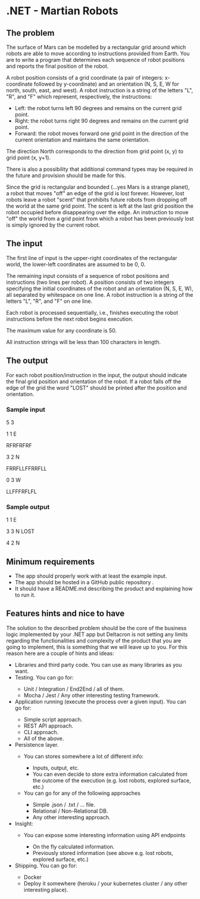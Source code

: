 # .NET - Martian Robots

## The problem

The surface of Mars can be modelled by a rectangular grid around which robots are
able to move according to instructions provided from Earth. You are to write a
program that determines each sequence of robot positions and reports the final
position of the robot.

A robot position consists of a grid coordinate (a pair of integers: x-coordinate followed
by y-coordinate) and an orientation (N, S, E, W for north, south, east, and west). A
robot instruction is a string of the letters "L", "R", and "F" which represent,
respectively, the instructions:

<ul>
  <li>Left: the robot turns left 90 degrees and remains on the current grid point.</li> 
  <li>Right: the robot turns right 90 degrees and remains on the current grid point.</li>
  <li>Forward: the robot moves forward one grid point in the direction of the current
orientation and maintains the same orientation.</li>
</ul>

The direction North corresponds to the direction from grid point (x, y) to grid point (x,
y+1).

There is also a possibility that additional command types may be required in the
future and provision should be made for this.

Since the grid is rectangular and bounded (...yes Mars is a strange planet), a robot
that moves "off" an edge of the grid is lost forever. However, lost robots leave a robot
"scent" that prohibits future robots from dropping off the world at the same grid point.
The scent is left at the last grid position the robot occupied before disappearing over
the edge. An instruction to move "off" the world from a grid point from which a robot
has been previously lost is simply ignored by the current robot.

## The input

The first line of input is the upper-right coordinates of the rectangular world, the
lower-left coordinates are assumed to be 0, 0.

The remaining input consists of a sequence of robot positions and instructions (two
lines per robot). A position consists of two integers specifying the initial coordinates
of the robot and an orientation (N, S, E, W), all separated by whitespace on one line.
A robot instruction is a string of the letters "L", "R", and "F" on one line.

Each robot is processed sequentially, i.e., finishes executing the robot instructions
before the next robot begins execution.

The maximum value for any coordinate is 50.

All instruction strings will be less than 100 characters in length.

## The output

For each robot position/instruction in the input, the output should indicate the final
grid position and orientation of the robot. If a robot falls off the edge of the grid the
word "LOST" should be printed after the position and orientation.

### Sample input

5 3<br />

1 1 E<br />

RFRFRFRF<br />

3 2 N<br />

FRRFLLFFRRFLL<br />

0 3 W<br />

LLFFFRFLFL<br />

### Sample output

1 1 E<br />

3 3 N LOST<br />

4 2 N

## Minimum requirements

<ul>
  <li>The app should properly work with at least the example input.</li>
  <li>The app should be hosted in a   GitHub public repository  .</li>
  <li>It should have a README.md describing the product and explaining how to
  run it.</li>
</ul>

## Features hints and nice to have

The solution to the described problem should be the core of the business logic
implemented by your .NET app but Deltacron is not setting any limits regarding
the functionalities and complexity of the product that you are going to implement, this
is something that we will leave up to you. For this reason here are a couple of hints
and ideas:

<ul>
<li>Libraries and third party code. You can use as many libraries as you want.</li>
<li>Testing. You can go for:</li>
  <ul>
<li>Unit / Integration / End2End / all of them.</li>
<li>Mocha / Jest / Any other interesting testing framework.</li>
  </ul>
<li>Application running (execute the process over a given input). You can go for:</li>
  <ul>
<li>Simple script approach.</li>
<li>REST API approach.</li>
<li>CLI approach.</li>
<li>All of the above.</li>
  </ul>
<li>Persistence layer.</li>
  <ul>
    <li>You can stores somewhere a lot of different info:</li>
      <ul>
        <li>Inputs, output, etc.</li>
        <li>You can even decide to store extra information calculated from the outcome of the execution (e.g. lost robots, explored surface, etc.)</li>
      </ul>
    <li>You can go for any of the following approaches</li>
      <ul>
        <li>Simple .json / .txt / ... file.</li>
        <li>Relational / Non-Relational DB.</li>
        <li>Any other interesting approach.</li>
      </ul>
  </ul>
<li>Insight:</li>
  <ul>
    <li>You can expose some interesting information using API endpoints</li>
      <ul>
        <li>On the fly calculated information.</li>
        <li>Previously stored information (see above e.g. lost robots, explored surface, etc.)</li>
      </ul>
  </ul>
<li>Shipping. You can go for:</li>
  <ul>
    <li>Docker</li>
    <li>Deploy it somewhere (heroku / your kubernetes cluster / any other interesting place).</li>
  </ul>
</ul>


